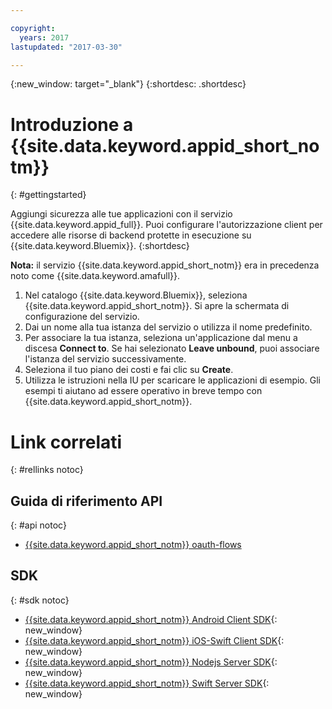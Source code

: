 ```yaml
---

copyright:
  years: 2017
lastupdated: "2017-03-30"

---
```


{:new_window: target="_blank"}
{:shortdesc: .shortdesc}

# Introduzione a {{site.data.keyword.appid_short_notm}}
{: #gettingstarted}

Aggiungi sicurezza alle tue applicazioni con il servizio {{site.data.keyword.appid_full}}. Puoi configurare l'autorizzazione client per accedere alle risorse di backend protette in esecuzione su {{site.data.keyword.Bluemix}}.
{:shortdesc}

**Nota:** il servizio {{site.data.keyword.appid_short_notm}} era in precedenza noto come {{site.data.keyword.amafull}}.


1. Nel catalogo {{site.data.keyword.Bluemix}}, seleziona {{site.data.keyword.appid_short_notm}}. Si apre la schermata di configurazione del servizio.
2. Dai un nome alla tua istanza del servizio o utilizza il nome predefinito.
3. Per associare la tua istanza, seleziona un'applicazione dal menu a discesa **Connect to**. Se hai selezionato **Leave unbound**, puoi associare l'istanza del servizio successivamente.
4. Seleziona il tuo piano dei costi e fai clic su **Create**.
5. Utilizza le istruzioni nella IU per scaricare le applicazioni di esempio. Gli esempi ti aiutano ad essere operativo in breve tempo con {{site.data.keyword.appid_short_notm}}.



# Link correlati
{: #rellinks notoc}

## Guida di riferimento API
{: #api notoc}

* [{{site.data.keyword.appid_short_notm}} oauth-flows](https://appid-oauth.ng.bluemix.net/swagger-ui/#!/Authorization_Server_V3/authorization)

## SDK
{: #sdk notoc}

* [{{site.data.keyword.appid_short_notm}} Android Client SDK](https://github.com/ibm-cloud-security/appid-clientsdk-android){: new_window}
* [{{site.data.keyword.appid_short_notm}} iOS-Swift Client SDK](https://github.com/ibm-cloud-security/appid-clientsdk-swift){: new_window}
* [{{site.data.keyword.appid_short_notm}} Nodejs Server SDK](https://github.com/ibm-cloud-security/appid-serversdk-nodejs){: new_window}
* [{{site.data.keyword.appid_short_notm}} Swift Server SDK](https://github.com/ibm-cloud-security/appid-serversdk-swift){: new_window}
